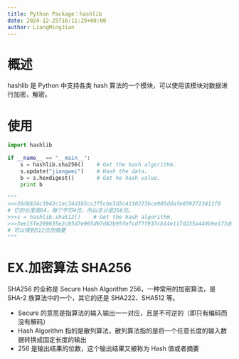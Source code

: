 ```yaml
---
title: Python Package：hashlib
date: 2024-12-25T16:11:29+08:00
author: LiangMingJian
---
```


# 概述

hashlib 是 Python 中支持各类 hash 算法的一个模块，可以使用该模块对数据进行加密，解密。

# 使用

```python
import hashlib

if __name__ == "__main__":
    s = hashlib.sha256()    # Get the hash algorithm.
    s.update("jiangwei")    # Hash the data.
    b = s.hexdigest()       # Get he hash value.
    print b

"""
>>>36d6824c3942c1ec34d1b5cc2f5cbe3d2c4110223bce905ddafe0592723411f0
# 它的长度是64，每个字符4位，所以总计是256位。
>>>s = hashlib.sha512()    # Get the hash algorithm.
>>>3ee15fe269635e2c05d7e965d97d82b95fefcdf7f937cb14e117d235a440b9e173d90f3c669a5dce21d6b8a20ff2376172d171d0c9d9b1f2670d39aefaab7a10
# 可以得到512位的摘要
"""
```

# EX.加密算法 SHA256

SHA256 的全称是 Secure Hash Algorithm 256，一种常用的加密算法，是 SHA-2 族算法中的一个，其它的还是 SHA222、SHA512 等。

- Secure 的意思是指算法的输入输出一一对应，且是不可逆的（即只有编码而没有解码）
- Hash Algorithm 指的是散列算法，散列算法指的是将一个任意长度的输入数据转换成固定长度的输出
- 256 是输出结果的位数，这个输出结果又被称为 Hash 值或者摘要
